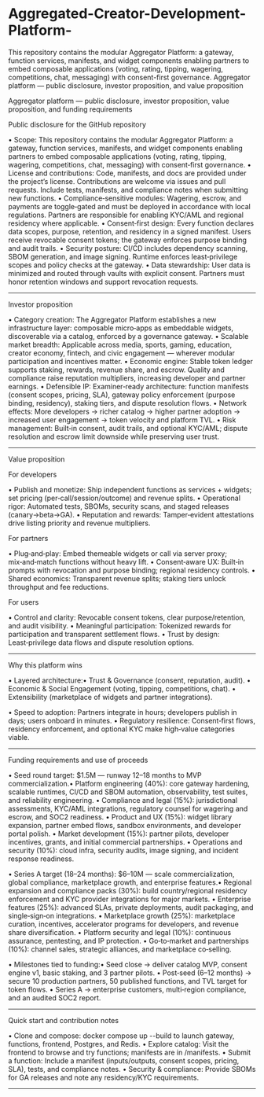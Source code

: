 # Aggregated-Creator-Development-Platform-
This repository contains the modular Aggregator Platform: a gateway, function services, manifests, and widget components enabling partners to embed composable applications (voting, rating, tipping, wagering, competitions, chat, messaging) with consent-first governance.
Aggregator platform — public disclosure, investor proposition, and value proposition

Aggregator platform — public disclosure, investor proposition, value proposition, and funding requirements

Public disclosure for the GitHub repository

• Scope: This repository contains the modular Aggregator Platform: a gateway, function services, manifests, and widget components enabling partners to embed composable applications (voting, rating, tipping, wagering, competitions, chat, messaging) with consent‑first governance.
• License and contributions: Code, manifests, and docs are provided under the project’s license. Contributions are welcome via issues and pull requests. Include tests, manifests, and compliance notes when submitting new functions.
• Compliance‑sensitive modules: Wagering, escrow, and payments are toggle‑gated and must be deployed in accordance with local regulations. Partners are responsible for enabling KYC/AML and regional residency where applicable.
• Consent‑first design: Every function declares data scopes, purpose, retention, and residency in a signed manifest. Users receive revocable consent tokens; the gateway enforces purpose binding and audit trails.
• Security posture: CI/CD includes dependency scanning, SBOM generation, and image signing. Runtime enforces least‑privilege scopes and policy checks at the gateway.
• Data stewardship: User data is minimized and routed through vaults with explicit consent. Partners must honor retention windows and support revocation requests.


---

Investor proposition

• Category creation: The Aggregator Platform establishes a new infrastructure layer: composable micro‑apps as embeddable widgets, discoverable via a catalog, enforced by a governance gateway.
• Scalable market breadth: Applicable across media, sports, gaming, education, creator economy, fintech, and civic engagement — wherever modular participation and incentives matter.
• Economic engine: Stable token ledger supports staking, rewards, revenue share, and escrow. Quality and compliance raise reputation multipliers, increasing developer and partner earnings.
• Defensible IP: Examiner‑ready architecture: function manifests (consent scopes, pricing, SLA), gateway policy enforcement (purpose binding, residency), staking tiers, and dispute resolution flows.
• Network effects: More developers → richer catalog → higher partner adoption → increased user engagement → token velocity and platform TVL.
• Risk management: Built‑in consent, audit trails, and optional KYC/AML; dispute resolution and escrow limit downside while preserving user trust.


---

Value proposition

For developers

• Publish and monetize: Ship independent functions as services + widgets; set pricing (per‑call/session/outcome) and revenue splits.
• Operational rigor: Automated tests, SBOMs, security scans, and staged releases (canary→beta→GA).
• Reputation and rewards: Tamper‑evident attestations drive listing priority and revenue multipliers.


For partners

• Plug‑and‑play: Embed themeable widgets or call via server proxy; mix‑and‑match functions without heavy lift.
• Consent‑aware UX: Built‑in prompts with revocation and purpose binding; regional residency controls.
• Shared economics: Transparent revenue splits; staking tiers unlock throughput and fee reductions.


For users

• Control and clarity: Revocable consent tokens, clear purpose/retention, and audit visibility.
• Meaningful participation: Tokenized rewards for participation and transparent settlement flows.
• Trust by design: Least‑privilege data flows and dispute resolution options.


---

Why this platform wins

• Layered architecture:• Trust & Governance (consent, reputation, audit).
• Economic & Social Engagement (voting, tipping, competitions, chat).
• Extensibility (marketplace of widgets and partner integrations).

• Speed to adoption: Partners integrate in hours; developers publish in days; users onboard in minutes.
• Regulatory resilience: Consent‑first flows, residency enforcement, and optional KYC make high‑value categories viable.


---

Funding requirements and use of proceeds

• Seed round target: $1.5M — runway 12–18 months to MVP commercialization.• Platform engineering (40%): core gateway hardening, scalable runtimes, CI/CD and SBOM automation, observability, test suites, and reliability engineering.
• Compliance and legal (15%): jurisdictional assessments, KYC/AML integrations, regulatory counsel for wagering and escrow, and SOC2 readiness.
• Product and UX (15%): widget library expansion, partner embed flows, sandbox environments, and developer portal polish.
• Market development (15%): partner pilots, developer incentives, grants, and initial commercial partnerships.
• Operations and security (10%): cloud infra, security audits, image signing, and incident response readiness.

• Series A target (18–24 months): $6–10M — scale commercialization, global compliance, marketplace growth, and enterprise features.• Regional expansion and compliance packs (30%): build country/regional residency enforcement and KYC provider integrations for major markets.
• Enterprise features (25%): advanced SLAs, private deployments, audit packaging, and single‑sign‑on integrations.
• Marketplace growth (25%): marketplace curation, incentives, accelerator programs for developers, and revenue share diversification.
• Platform security and legal (10%): continuous assurance, pentesting, and IP protection.
• Go‑to‑market and partnerships (10%): channel sales, strategic alliances, and marketplace co‑selling.

• Milestones tied to funding:• Seed close → deliver catalog MVP, consent engine v1, basic staking, and 3 partner pilots.
• Post‑seed (6–12 months) → secure 10 production partners, 50 published functions, and TVL target for token flows.
• Series A → enterprise customers, multi‑region compliance, and an audited SOC2 report.



---

Quick start and contribution notes

• Clone and compose: docker compose up --build to launch gateway, functions, frontend, Postgres, and Redis.
• Explore catalog: Visit the frontend to browse and try functions; manifests are in /manifests.
• Submit a function: Include a manifest (inputs/outputs, consent scopes, pricing, SLA), tests, and compliance notes.
• Security & compliance: Provide SBOMs for GA releases and note any residency/KYC requirements.


---

